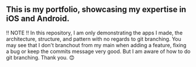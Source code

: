 ## This is my portfolio, showcasing my expertise in iOS and Android.

‼️ NOTE ‼️
In this repository, I am only demonstrating the apps I made, the architecture, structure, and pattern with no regards to git branching. You may see that I don't branchout from my main when adding a feature, fixing a bug or keep the commits message very good. But I am aware of how to do git branching. Thank you. 😊
